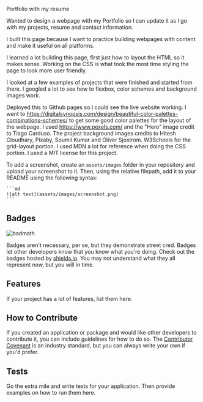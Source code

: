 <Portfolio>

Portfolio with my resume

Wanted to design a webpage with my Portfolio so I can update it as I go with my projects, resume and contact information.

I built this page because I want to practice building webpages with content and make it useful on all platforms.

I learned a lot building this page, first just how to layout the HTML so it makes sense. Working on the CSS is what took the most time styling the page to look more user friendly.

I looked at a few examples of projects that were finished and started from there. I googled a lot to see how to flexbox, color schemes and background images work.

Deployed this to Github pages so I could see the live website working.
I went to https://digitalsynopsis.com/design/beautiful-color-palettes-combinations-schemes/ to get some good color palettes for the layout of the webpage.
I used https://www.pexels.com/ and the "Hero" image credit to Tiago Carduso. The project background images credits to Hitesh Cloudhary, Pixaby, Soumil Kumar and Oliver Sjostrom.
W3Schools for the grid-layout portion. I used MDN a lot for reference when doing the CSS portion.
I used a MIT license for this project.

To add a screenshot, create an `assets/images` folder in your repository and upload your screenshot to it. Then, using the relative filepath, add it to your README using the following syntax:

    ```md
    ![alt text](assets/images/screenshot.png)
    ```

## Badges

![badmath](https://img.shields.io/github/languages/top/lernantino/badmath)

Badges aren't necessary, per se, but they demonstrate street cred. Badges let other developers know that you know what you're doing. Check out the badges hosted by [shields.io](https://shields.io/). You may not understand what they all represent now, but you will in time.

## Features

If your project has a lot of features, list them here.

## How to Contribute

If you created an application or package and would like other developers to contribute it, you can include guidelines for how to do so. The [Contributor Covenant](https://www.contributor-covenant.org/) is an industry standard, but you can always write your own if you'd prefer.

## Tests

Go the extra mile and write tests for your application. Then provide examples on how to run them here.
